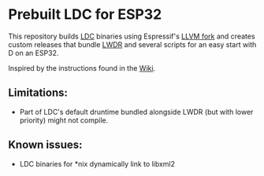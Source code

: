 # Prebuilt LDC for ESP32

This repository builds [LDC](ldc-developers/ldc) binaries using Espressif's
[LLVM fork](espressif/llvm-project) and creates custom releases that bundle
[LWDR](hmmdyl/LWDR) and several scripts for an easy start with D on an ESP32.

Inspired by the instructions found in the [Wiki](https://wiki.dlang.org/D_on_esp32/esp8266(llvm-xtensa+ldc)_and_how_to_get_started).

## Limitations:

- Part of LDC's default druntime bundled alongside LWDR (but with lower priority)
  might not compile.
## Known issues:

- LDC binaries for *nix dynamically link to libxml2
